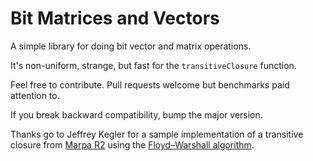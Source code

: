 Bit Matrices and Vectors
========================

A simple library for doing bit vector and matrix operations.

It's non-uniform, strange, but fast for the `transitiveClosure` function.

Feel free to contribute. Pull requests welcome but benchmarks paid attention to.

If you break backward compatibility, bump the major version.

Thanks go to Jeffrey Kegler for a sample implementation of a transitive closure from [Marpa R2](https://github.com/jeffreykegler/Marpa--R2) using the [Floyd–Warshall algorithm](https://en.wikipedia.org/wiki/Floyd-Warshall_algorithm).
